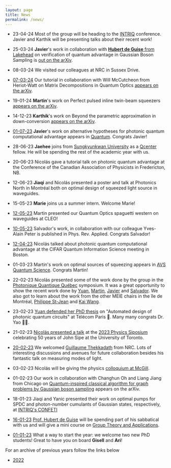 ```yaml
---
layout: page
title: News  
permalink: /news/
---
```


* 23-04-24 Most of the group will be heading to the [INTRIQ](https://www.intriq.org/events/rencontre-printaniere-2024-de-lintriq) conference. Javier and Karthik will be presenting talks about their recent work!

* 25-03-24 **Javier**'s work in collaboration with [**Hubert de Guise** from Lakehead](https://hdeguise.lakeheadu.ca/) on verification of quantum advantage in Gaussian Boson Sampling is [out on the arXiv](https://arxiv.org/abs/2403.15339).


* 08-03-24 We visited our colleagues at NRC in Sussex Drive.

* [07-03-24](https://twitter.com/polyquantique/status/1765939012651348231) Our tutorial in collaboration with Will McCutcheon from Heriot-Watt on Matrix Decompositions in Quantum Optics [appears on the arXiv](https://arxiv.org/abs/2403.04596).

* 19-01-24 **Martin**'s work on Perfect pulsed inline twin-beam squeezers [appears on the arXiv](https://arxiv.org/abs/2401.10197).

* 14-12-23 **Karthik**'s work on Beyond the parametric approximation in down-conversion [appears on the arXiv](https://arxiv.org/abs/2312.09239).

* [01-07-23](https://mathstodon.xyz/@quantumjournal/110854399250268864) **Javier**'s work on alternative hypotheses for photonic quantum computational advantage appears in  [Quantum](https://quantum-journal.org/papers/q-2023-08-08-1076/). Congrats Javier!

* 28-06-23 **Jaehee** joins from [Sungkyunkwan University](https://www.skku.edu/eng/) as a [Qcenter](https://qcenter.kr/en/index.php) fellow. He will be spending the rest of the academic year with us.

* 20-06-23 Nicolás gave a tutorial talk on photonic quantum advantage at the Conference of the Canadian Association of Physicists in Fredericton, NB.

* 12-06-23 **Jiaqi** and Nicolás presented a poster and talk at Photonics North in Montréal both on optimal design of squeezed light source in waveguides.

* 15-05-23 **Marie** joins us a summer intern. Welcome Marie!

* [12-05-23](https://twitter.com/polyquantique/status/1655566089999327232) Martin presented our Quantum Optics spaguetti western on waveguides at CLEO!

* [10-05-23](https://twitter.com/RQMP6/status/1659279238124511232) Salvador's work, in collaboration with our colleague Yves-Alain Peter is published in Phys. Rev. Applied. Congrats Salvador!

* [12-04-23](https://twitter.com/QuantumAephraim/status/1646156193964883969) Nicolás talked about photonic quantum computational advantage at the CIFAR Quantum Information Science meeting in Boston.

* 01-03-23 Martin's work on optimal sources of squeezing appears in [AVS Quantum Science](https://pubs.aip.org/avs/aqs/article-abstract/5/1/011404/2879061/Waveguided-sources-of-consistent-single-temporal?redirectedFrom=fulltext). Congrats Martin!

* 22-02-23 Nicolás presented some of the work done by the group in the [Photonique Quantique Québec](https://www.polymtl.ca/carrefour-actualite/nouvelles/photonique-quantique-une-premiere-rencontre-fructueuse-polytechnique-montreal-pour-la-communaute-de) symposium.
It was a great opportunity to show the recent work done by [Yuan](https://arxiv.org/abs/2209.06069), [Martin](https://arxiv.org/abs/2209.13491), [Javier](https://arxiv.org/abs/2207.10058) and [Salvador](https://arxiv.org/abs/2207.01714). We also got to learn about the work from the other MEIE chairs in the île de Montréal, [Philippe St-Jean](https://psjlab.ca/) and [Kai Wang](https://wkai.org/).

* 23-02-23 [Yuan defended her PhD thesis](https://twitter.com/polyquantique/status/1628816114640723968) on "Automated design of photonic quantum circuits" at Télécom Paris 🎉. Many many congrats Dr. Yao 👩‍🎓.   

* 21-02-23 [Nicolás presented a talk](https://twitter.com/QuantumAephraim/status/1628076281056178200) at the [2023 Physics Siposium](https://siposium2023.physics.utoronto.ca/program/) celebrating 50 years of John Sipe at the University of Toronto.

* [20-02-23](https://twitter.com/polyquantique/status/1627722740118454295) We welcomed [Guillaume Thekkadath](https://twitter.com/GThekkadath) from NRC. Lots of interesting discussions and avenues for future collaboration besides his fantastic talk on measuring modes of light.

* 03-02-23 Nicolás will be giving the physics [colloquium at McGill](https://www.physics.mcgill.ca/seminars/PSC_quesada.html).

* 01-02-23 Our work in collaboration with Changhun Oh and Liang Jiang from Chicago on [Quantum-inspired classical algorithm for graph problems by Gaussian boson sampling](https://arxiv.org/abs/2302.00536) appears on the arXiv.

* 18-01-23 Jiaqi and Yanic presented their work on optimal pumps for SPDC and photon-number cumulants of Gaussian states, respectively, at [INTRIQ's CONFETI](https://sites.google.com/view/confeti2023/francais)

* [16-01-23](https://qubit-social.xyz/@polyquantique/109735933205995275) [Prof. Hubert de Guise](https://hdeguise.lakeheadu.ca/) will be spending part of his sabbatical with us and will give a mini course on [Group Theory and Applications](https://polyquantique.github.io/groupes/).

* [01-01-23](https://qubit-social.xyz/web/@polyquantique/109683981877480151) What a way to start the year: we welcome two new PhD students!
Great to have you on board **Gisell** and **Ari**!

For an archive of previous years follow the links below
* [2022](https://polyquantique.github.io/2022/) 